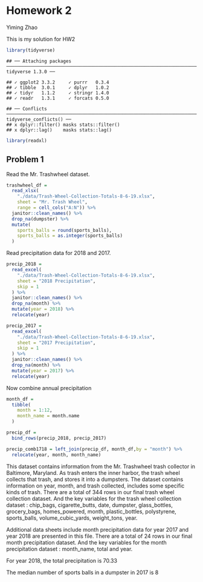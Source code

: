 Homework 2
================
Yiming Zhao

This is my solution for HW2

``` r
library(tidyverse)
```

    ## ── Attaching packages ────────────────────────────────────────────────────────────────────────────────── tidyverse 1.3.0 ──

    ## ✓ ggplot2 3.3.2     ✓ purrr   0.3.4
    ## ✓ tibble  3.0.1     ✓ dplyr   1.0.2
    ## ✓ tidyr   1.1.2     ✓ stringr 1.4.0
    ## ✓ readr   1.3.1     ✓ forcats 0.5.0

    ## ── Conflicts ───────────────────────────────────────────────────────────────────────────────────── tidyverse_conflicts() ──
    ## x dplyr::filter() masks stats::filter()
    ## x dplyr::lag()    masks stats::lag()

``` r
library(readxl)
```

## Problem 1

Read the Mr. Trashwheel dataset.

``` r
trashwheel_df = 
  read_xlsx(
    "./data/Trash-Wheel-Collection-Totals-8-6-19.xlsx",
    sheet = "Mr. Trash Wheel",
    range = cell_cols("A:N")) %>% 
  janitor::clean_names() %>% 
  drop_na(dumpster) %>% 
  mutate(
    sports_balls = round(sports_balls),
    sports_balls = as.integer(sports_balls)
  )
```

Read precipitation data for 2018 and 2017.

``` r
precip_2018 = 
  read_excel(
    "./data/Trash-Wheel-Collection-Totals-8-6-19.xlsx",
    sheet = "2018 Precipitation",
    skip = 1
  ) %>% 
  janitor::clean_names() %>% 
  drop_na(month) %>% 
  mutate(year = 2018) %>% 
  relocate(year)

precip_2017 = 
  read_excel(
    "./data/Trash-Wheel-Collection-Totals-8-6-19.xlsx",
    sheet = "2017 Precipitation",
    skip = 1
  ) %>% 
  janitor::clean_names() %>% 
  drop_na(month) %>% 
  mutate(year = 2017) %>% 
  relocate(year)
```

Now combine annual precipitation

``` r
month_df = 
  tibble(
    month = 1:12,
    month_name = month.name
  )

precip_df = 
  bind_rows(precip_2018, precip_2017) 

precip_comb1718 = left_join(precip_df, month_df,by = "month") %>% 
  relocate(year, month, month_name)
```

This dataset contains information from the Mr. Trashwheel trash
collector in Baltimore, Maryland. As trash enters the inner harbor, the
trash wheel collects that trash, and stores it into a dumpsters. The
dataset contains information on year, month, and trash collected,
includes some specific kinds of trash. There are a total of 344 rows in
our final trash wheel collection dataset. And the key variables for the
trash wheel collection dataset : chip\_bags, cigarette\_butts, date,
dumpster, glass\_bottles, grocery\_bags, homes\_powered, month,
plastic\_bottles, polystyrene, sports\_balls, volume\_cubic\_yards,
weight\_tons, year.

Additional data sheets include month precipitation data for year 2017
and year 2018 are presented in this file. There are a total of 24 rows
in our final month precipitation dataset. And the key variables for the
month precipitation dataset : month\_name, total and year.

For year 2018, the total precipitation is 70.33

The median number of sports balls in a dumpster in 2017 is 8
